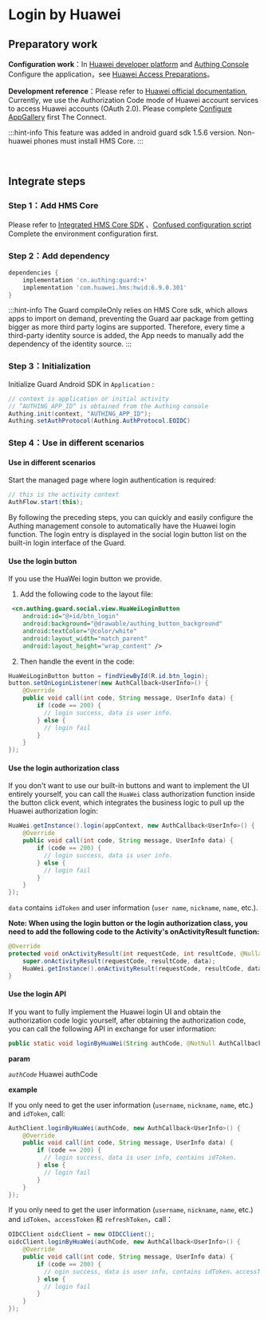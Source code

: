 # Login by Huawei

<LastUpdated/>

## Preparatory work

**Configuration work**：In [Huawei developer platform](https://developer.huawei.com/consumer/cn/appgallery/) and [Authing Console](https://authing.cn/) Configure the application，see [Huawei Access Preparations](../../../guides/connections/social/huawei-mobile/README.md)。

**Development reference**：Please refer to [Huawei official documentation](https://developer.huawei.com/consumer/cn/doc/development/HMSCore-Guides/android-introduction-0000001098842325), Currently, we use the Authorization Code mode of Huawei account services to access Huawei accounts (OAuth 2.0). Please complete [Configure AppGallery](https://developer.huawei.com/consumer/cn/doc/development/HMSCore-Guides/config-agc-0000001050196065) first The Connect.

:::hint-info
This feature was added in android guard sdk 1.5.6 version.
Non-huawei phones must install HMS Core.
:::

<br>

## Integrate steps

### Step 1：Add HMS Core

Please refer to  [Integrated HMS Core SDK](https://developer.huawei.com/consumer/cn/doc/development/HMSCore-Guides/as-integration-hms-core-sdk-0000001050436235) 、[Confused configuration script](https://developer.huawei.com/consumer/cn/doc/development/HMSCore-Guides/config-obfuscation-script-0000001056835760) Complete the environment configuration first.

### Step 2：Add dependency

```groovy
dependencies {
    implementation 'cn.authing:guard:+'
    implementation 'com.huawei.hms:hwid:6.9.0.301'
}
```

:::hint-info
The Guard compileOnly relies on HMS Core sdk, which allows apps to import on demand, preventing the Guard aar package from getting bigger as more third party logins are supported. Therefore, every time a third-party identity source is added, the App needs to manually add the dependency of the identity source.
:::

### Step 3：Initialization 

Initialize Guard Android SDK in `Application` :

```java
// context is application or initial activity
// ”AUTHING_APP_ID“ is obtained from the Authing console
Authing.init(context, "AUTHING_APP_ID");
Authing.setAuthProtocol(Authing.AuthProtocol.EOIDC)
```


### Step 4：Use in different scenarios

#### Use in different scenarios
Start the managed page where login authentication is required:

```java
// this is the activity context
AuthFlow.start(this);
```

By following the preceding steps, you can quickly and easily configure the Authing management console to automatically have the Huawei login function. The login entry is displayed in the social login button list on the built-in login interface of the Guard.

#### Use the login button

If you use the HuaWei login button we provide.

1. Add the following code to the layout file:

```xml
 <cn.authing.guard.social.view.HuaWeiLoginButton
    android:id="@+id/btn_login"
    android:background="@drawable/authing_button_background"
    android:textColor="@color/white"
    android:layout_width="match_parent"
    android:layout_height="wrap_content" />
```

2. Then handle the event in the code:

```java
HuaWeiLoginButton button = findViewById(R.id.btn_login);
button.setOnLoginListener(new AuthCallback<UserInfo>() {
    @Override
    public void call(int code, String message, UserInfo data) {
        if (code == 200) {
          // login success, data is user info.
        } else {
          // login fail
        }
    }
});
```

#### Use the login authorization class 
If you don't want to use our built-in buttons and want to implement the UI entirely yourself, you can call the `HuaWei` class authorization function inside the button click event, which integrates the business logic to pull up the Huawei authorization login:

```java
HuaWei.getInstance().login(appContext, new AuthCallback<UserInfo>() {
    @Override
    public void call(int code, String message, UserInfo data) {
        if (code == 200) {
          // login success, data is user info.
        } else {
          // login fail
        }
    }
});
```

`data` contains `idToken` and user information (`user name`, `nickname`, `name`, etc.).

**Note: When using the login button or the login authorization class, you need to add the following code to the Activity's onActivityResult function:**

```java
@Override
protected void onActivityResult(int requestCode, int resultCode, @Nullable Intent data) {
    super.onActivityResult(requestCode, resultCode, data);
    HuaWei.getInstance().onActivityResult(requestCode, resultCode, data);
}
```

#### Use the login API 

If you want to fully implement the Huawei login UI and obtain the authorization code logic yourself, after obtaining the authorization code, you can call the following API in exchange for user information:

```java
public static void loginByHuaWei(String authCode, @NotNull AuthCallback<UserInfo> callback)
```

**param**

*`authCode`* Huawei authCode

**example**

If you only need to get the user information (`username`, `nickname`, `name`, etc.) and `idToken`, call:

```java
AuthClient.loginByHuaWei(authCode, new AuthCallback<UserInfo>() {
    @Override
    public void call(int code, String message, UserInfo data) {
        if (code == 200) {
          // login success, data is user info, contains idToken.
        } else {
          // login fail
        }
    }
});
```

If you only need to get the user information (`username`, `nickname`, `name`, etc.) and `idToken`、`accessToken` 和 `refreshToken`，call：

```java
OIDCClient oidcClient = new OIDCClient();
oidcClient.loginByHuaWei(authCode, new AuthCallback<UserInfo>() {
    @Override
    public void call(int code, String message, UserInfo data) {
        if (code == 200) {
          // ogin success, data is user info, contains idToken、accessToken and refreshToken.
        } else {
          // login fail
        }
    }
});
```

